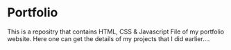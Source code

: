 # Portfolio
 This is a repositry that contains HTML, CSS & Javascript File of my portfolio website. Here one can get the details of my projects that I did earlier....
